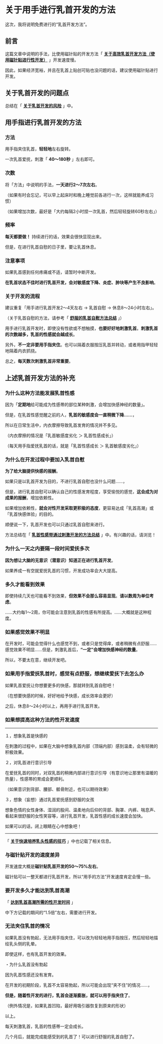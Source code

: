 # 关于用手进行乳首开发的方法 [​](#关于用手进行乳首开发的方法)

这次，我将说明免费进行的“乳首开发方法”。

## 前言 [​](#前言)

这篇文章中说明的手法，比使用磁针贴的开发方法「 **[关于高效乳首开发方法（使用磁针贴进行性开发）](/nipple/kaihatsu+iki/page-2.html)** 」开发速度慢。

因此，如果经济宽裕，并且在乳首上贴创可贴也没问题的话，建议使用磁针贴进行开发。

## 关于乳首开发的问题点 [​](#关于乳首开发的问题点)

总结在「 **[关于乳首开发的风险](/nipple/kaihatsu+iki/page-10.html)** 」中。

## 用手指进行乳首开发的方法 [​](#用手指进行乳首开发的方法)

### 方法 [​](#方法)

用手指夹住乳首，**轻轻地**左右旋转。

一次乳首爱抚，刺激「 **40～180秒** 」左右即可。

### 次数 [​](#次数)

将「方法」中说明的手法，**一天进行2～7次左右**。

（如果有时会忘记，可以早上起床时和晚上睡觉前各进行一次，这样就能养成习惯）

（如果增加次数，最好是「大约每隔2小时捏一次乳首，然后轻轻旋转60秒左右」）

### 频率 [​](#频率)

**每天都要做！** 持续进行的话，效果会很快显现出来。

但是，在进行乳首自慰的日子里，要让乳首休息。

### 注意事项 [​](#注意事项)

如果乳首感到任何疼痛或不适，请暂时中断开发。

**在乳首状态不佳时进行乳首开发，会对敏感度下降、炎症、肿块等产生不良影响**。

### 关于开发的流程 [​](#关于开发的流程)

建议重复「用手进行乳首开发2～4天左右 → 乳首自慰 → 休息8～24小时左右」。

（关于乳首自慰的方法，请参考「 **[舒服的乳首自慰方法总结](/nipple/chikuni/page-5.html)** 」）

用手进行乳首开发时，即使没有性欲或不想触摸，**也要好好地刺激乳首**。**刺激乳首的次数越多，乳首的性感就会越成长**。

另外，**不一定非要用手指夹住**。也可以隔着衣服按压乳首并转动，或者用指甲轻轻地隔着内衣抓挠。

总之，**每天数次刺激乳首非常重要**。

## 上述乳首开发方法的补充 [​](#上述乳首开发方法的补充)

### 为什么这种方法能发展乳首性感 [​](#为什么这种方法能发展乳首性感)

因为「**定期地**给可能成为性感帯的部位某种刺激，会增加快感神经的数量」。

但是，在乳首性感觉醒之前的人，**乳首的敏感度会一直稍微下降……**，

所以在日常生活中，内衣摩擦导致乳首发育的情况并不多见。

（内衣摩擦的情况是「乳首敏感度劣化 ＞ 乳首性感成长」）

（每天用手指爱抚乳首的话，就是「乳首性感成长 ＞ 乳首敏感度劣化」）

### 为什么在开发过程中要加入乳首自慰 [​](#为什么在开发过程中要加入乳首自慰)

**为了给大脑提供快感的报酬**。

如果只是以乳首开发为目的，不进行乳首自慰也没什么问题……，

但是，进行乳首自慰可以确认自己的性感发育程度，享受愉悦的感觉，**这会成为对成果的报酬**，增加依赖性。

如果增加依赖性，**就会对性开发采取更积极的态度**，更容易达成「乳首高潮」或「乳首快感体验」的目的。

顺便说一下，乳首开发也可以只通过乳首自慰来进行。

方法总结在「 **[乳首性感带通过刺激开发的方法总结](/nipple/kaihatsu+iki/page-149.html)** 」中。有兴趣的话，请浏览！

### 为什么一天之内要隔一段时间爱抚多次 [​](#为什么一天之内要隔一段时间爱抚多次)

**因为想让大脑的无意识（潜意识）知道正在进行乳首开发**。

如果养成一有空就爱抚乳首的习惯，开发成功率会大大提高。

### 多久才能看到效果 [​](#多久才能看到效果)

即使持续几天也可能看不到效果，**但效果不会那么容易显现**。**请以数周为单位考虑**。

……大约每1～2周，你可能会注意到乳首的性感有所提高。……大概就是这种程度。

### 如果感觉效果不明显 [​](#如果感觉效果不明显)

在开发时，可能会觉得什么也感觉不到，或者只是觉得痒，或者稍微有点舒服……感觉效果不明显……但是，刺激乳首后，**“一定”会增加快感神经的数量**。

所以，不要太在意，继续开发吧。

### 如果用手指爱抚乳首时，感觉有点舒服，想继续爱抚下去怎么办 [​](#如果用手指爱抚乳首时-感觉有点舒服-想继续爱抚下去怎么办)

如果乳首爱抚让你想要更多的快感，那就转到乳首自慰吧！

（在想要快感的时候，好好地给予快感，成长效率会更好）

之后，休息8～24小时以上，再用手进行乳首开发。

### 如果想提高这种方法的性开发速度 [​](#如果想提高这种方法的性开发速度)

* * *

１，想象乳首是快感的

在刺激的过程中，如果在大脑中想象乳首内部（顶端内部）感到温柔，会有轻微的积极效果。

２，对乳首进行意识引导

在爱抚乳首的同时，对双乳首的稍微内部进行意识引导（有意识地让那里有温暖的热量），性感帯的育成会更顺利。

（如果意识到背部、腰部、骶骨附近，也可以期待效果）

３，想象（妄想）通过乳首爱抚感到舒服的女孩

想象色情的女性身体、湿润的股间、温柔地向后仰的背部、胸罩、内裤、喘息声、看起来很舒服的女性笑容等，进行乳首开发，乳首性感的成长速度会加快。

如果可以的话，闭上眼睛在心中想象吧！

* * *

「 **[关于快速培养乳头性感的技巧](/nipple/kaihatsu+iki/page-43.html)** 」中也记载了相关信息。

### 与磁针贴开发的速度差异 [​](#与磁针贴开发的速度差异)

开发速度大概是**磁针贴乳首开发的50～75%左右**。

磁针贴可以一整天都进行乳首开发，所以“用手的方法”开发速度肯定会慢一些。

### 要开发多久才能达到乳首高潮 [​](#要开发多久才能达到乳首高潮)

「 **[达到乳首高潮所需的性开发时间](/nipple/kaihatsu+iki/page-150.html)** 」

中下方记载的期间的“1.5倍”左右，需要进行开发。

### 无法夹住乳首的情况 [​](#无法夹住乳首的情况)

如果乳首没有勃起，无法用手指夹住，可以改为轻轻地用手指按压，然后轻轻地描绘乳头侧的乳晕。

即使这样，也有乳首开发的效果。

・为什么乳首没有勃起

因为乳首性感还没有发育。

在开发的初期阶段，乳首不太容易勃起，所以可能会出现“夹不住”的情况……，

**但是，随着性开发的进行，乳首会逐渐膨胀，就可以用手指夹住了**。

（例外情况是，如果乳首凹陷，最好用吸引器恢复到原来的形状）

以上。

每天刺激乳首，乳首的性感帯一定会成长。

几个月后，就能完成能感受到的乳首了！可以进行舒服的乳首自慰了。